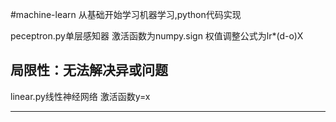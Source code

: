 #machine-learn
从基础开始学习机器学习,python代码实现

peceptron.py单层感知器
激活函数为numpy.sign
权值调整公式为lr*(d-o)X

局限性：无法解决异或问题
-------------------------------------------------------------------------------------
linear.py线性神经网络
激活函数y=x

-------------------------------------------------------------------------------------



